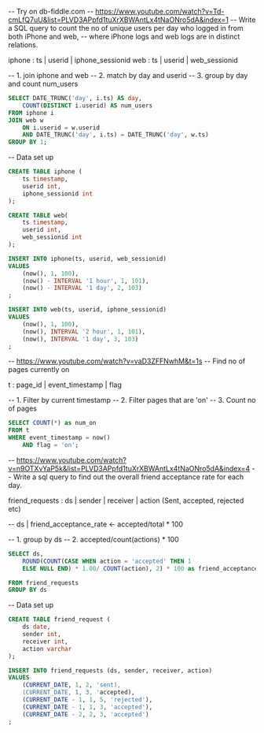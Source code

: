 -- Try on db-fiddle.com
-- https://www.youtube.com/watch?v=Td-cmLfQ7uU&list=PLVD3APpfd1tuXrXBWAntLx4tNaONro5dA&index=1
-- Write a SQL query to count the no of unique users per day who logged in from both iPhone and web,
-- where iPhone logs and web logs are in distinct relations.

iphone : ts | userid | iphone_sessionid
web : ts | userid | web_sessionid


-- 1. join iphone and web
-- 2. match by day and userid
-- 3. group by day and count num_users

```sql
SELECT DATE_TRUNC('day', i.ts) AS day,
    COUNT(DISTINCT i.userid) AS num_users
FROM iphone i
JOIN web w
    ON i.userid = w.userid
    AND DATE_TRUNC('day', i.ts) = DATE_TRUNC('day', w.ts)
GROUP BY 1;
```

-- Data set up
```sql
CREATE TABLE iphone (
    ts timestamp,
    userid int,
    iphone_sessionid int
);

CREATE TABLE web(
    ts timestamp,
    userid int,
    web_sessionid int
);

INSERT INTO iphone(ts, userid, web_sessionid)
VALUES
    (now(), 1, 100),
    (now() - INTERVAL '1 hour', 1, 101),
    (now() - INTERVAL '1 day', 2, 103)
;

INSERT INTO web(ts, userid, iphone_sessionid)
VALUES
    (now(), 1, 100),
    (now(), INTERVAL '2 hour', 1, 101),
    (now(), INTERVAL '1 day', 3, 103)
;
```


-- https://www.youtube.com/watch?v=vaD3ZFFNwhM&t=1s
-- Find no of pages currently on

t : page_id | event_timestamp | flag

-- 1. Filter by current timestamp
-- 2. Filter pages that are 'on'
-- 3. Count no of pages
```sql
SELECT COUNT(*) as num_on
FROM t
WHERE event_timestamp = now()
    AND flag = 'on';
```


-- https://www.youtube.com/watch?v=n9OTXvYaP5k&list=PLVD3APpfd1tuXrXBWAntLx4tNaONro5dA&index=4
-- Write a sql query to find out the overall friend acceptance rate for each day.

friend_requests : ds | sender | receiver | action (Sent, accepted, rejected etc)


-- ds | friend_acceptance_rate <- accepted/total * 100

-- 1. group by ds
-- 2. accepted/count(actions) * 100

```sql
SELECT ds,
    ROUND(COUNT(CASE WHEN action = 'accepted' THEN 1
    ELSE NULL END) * 1.00/ COUNT(action), 2) * 100 as friend_acceptance_rate

FROM friend_requests
GROUP BY ds
```

-- Data set up

```sql
CREATE TABLE friend_request (
    ds date,
    sender int,
    receiver int,
    action varchar
);

INSERT INTO friend_requests (ds, sender, receiver, action)
VALUES
    (CURRENT_DATE, 1, 2, 'sent),
    (CURRENT_DATE, 1, 3, 'accepted),
    (CURRENT_DATE - 1, 1, 5, 'rejected'),
    (CURRENT_DATE - 1, 1, 3, 'accepted'),
    (CURRENT_DATE - 2, 2, 3, 'accepted')
;
```

